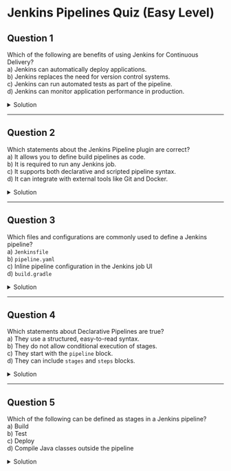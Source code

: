 






# Jenkins Pipelines Quiz (Easy Level)

## Question 1
Which of the following are benefits of using Jenkins for Continuous Delivery?  
a) Jenkins can automatically deploy applications.  
b) Jenkins replaces the need for version control systems.  
c) Jenkins can run automated tests as part of the pipeline.  
d) Jenkins can monitor application performance in production.

<details>
  <summary>Solution</summary>

a, c

</details>

---

## Question 2
Which statements about the Jenkins Pipeline plugin are correct?  
a) It allows you to define build pipelines as code.  
b) It is required to run any Jenkins job.  
c) It supports both declarative and scripted pipeline syntax.  
d) It can integrate with external tools like Git and Docker.

<details>
  <summary>Solution</summary>

a, c, d

</details>

---

## Question 3
Which files and configurations are commonly used to define a Jenkins pipeline?  
a) `Jenkinsfile`  
b) `pipeline.yaml`  
c) Inline pipeline configuration in the Jenkins job UI  
d) `build.gradle`

<details>
  <summary>Solution</summary>

a, c

</details>

---

## Question 4
Which statements about Declarative Pipelines are true?  
a) They use a structured, easy-to-read syntax.  
b) They do not allow conditional execution of stages.  
c) They start with the `pipeline` block.  
d) They can include `stages` and `steps` blocks.

<details>
  <summary>Solution</summary>

a, c, d

</details>

---

## Question 5
Which of the following can be defined as stages in a Jenkins pipeline?  
a) Build  
b) Test  
c) Deploy  
d) Compile Java classes outside the pipeline

<details>
  <summary>Solution</summary>

a, b, c

</details>

